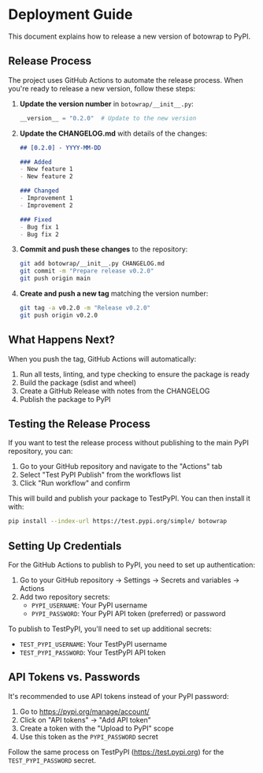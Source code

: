 # Deployment Guide

This document explains how to release a new version of botowrap to PyPI.

## Release Process

The project uses GitHub Actions to automate the release process. When you're ready to release a new version, follow these steps:

1. **Update the version number** in `botowrap/__init__.py`:
   ```python
   __version__ = "0.2.0"  # Update to the new version
   ```

2. **Update the CHANGELOG.md** with details of the changes:
   ```markdown
   ## [0.2.0] - YYYY-MM-DD

   ### Added
   - New feature 1
   - New feature 2

   ### Changed
   - Improvement 1
   - Improvement 2

   ### Fixed
   - Bug fix 1
   - Bug fix 2
   ```

3. **Commit and push these changes** to the repository:
   ```bash
   git add botowrap/__init__.py CHANGELOG.md
   git commit -m "Prepare release v0.2.0"
   git push origin main
   ```

4. **Create and push a new tag** matching the version number:
   ```bash
   git tag -a v0.2.0 -m "Release v0.2.0"
   git push origin v0.2.0
   ```

## What Happens Next?

When you push the tag, GitHub Actions will automatically:

1. Run all tests, linting, and type checking to ensure the package is ready
2. Build the package (sdist and wheel)
3. Create a GitHub Release with notes from the CHANGELOG
4. Publish the package to PyPI

## Testing the Release Process

If you want to test the release process without publishing to the main PyPI repository, you can:

1. Go to your GitHub repository and navigate to the "Actions" tab
2. Select "Test PyPI Publish" from the workflows list
3. Click "Run workflow" and confirm

This will build and publish your package to TestPyPI. You can then install it with:

```bash
pip install --index-url https://test.pypi.org/simple/ botowrap
```

## Setting Up Credentials

For the GitHub Actions to publish to PyPI, you need to set up authentication:

1. Go to your GitHub repository → Settings → Secrets and variables → Actions
2. Add two repository secrets:
   - `PYPI_USERNAME`: Your PyPI username
   - `PYPI_PASSWORD`: Your PyPI API token (preferred) or password

To publish to TestPyPI, you'll need to set up additional secrets:
   - `TEST_PYPI_USERNAME`: Your TestPyPI username
   - `TEST_PYPI_PASSWORD`: Your TestPyPI API token

## API Tokens vs. Passwords

It's recommended to use API tokens instead of your PyPI password:

1. Go to https://pypi.org/manage/account/
2. Click on "API tokens" → "Add API token"
3. Create a token with the "Upload to PyPI" scope
4. Use this token as the `PYPI_PASSWORD` secret

Follow the same process on TestPyPI (https://test.pypi.org) for the `TEST_PYPI_PASSWORD` secret.